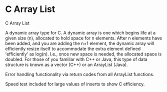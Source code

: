 C Array List
============

C Array List


A dynamic array type for C.
A dynamic array is one which begins life at a given size (n), allocated
to hold space for n elements. After n elements have been added, and you
are adding the n+1 element, the dynamic array will efficiently resize
itself to accommodate the extra element defined 'efficiently' as log(n). I.e., once new space
is needed, the allocated space is doubled. For those of you
familiar with C++ or Java, this type of data structure is known as
a vector (C++) or an ArrayList (Java). 

Error handling functionality via return codes from all ArrayList functions.

Speed test included for large values of inserts to show C efficiency.
